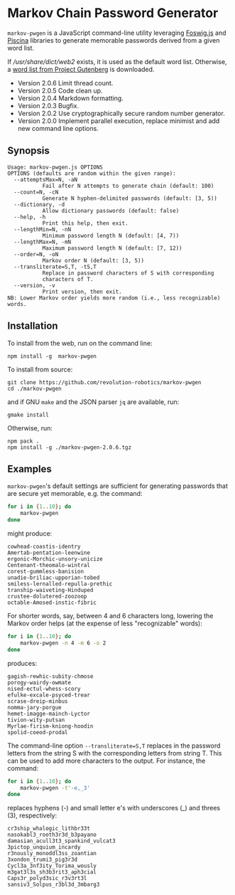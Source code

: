 # Markov Chain Password Generator

`markov-pwgen` is a JavaScript command-line utility leveraging
[Foswig.js](https://github.com/mrsharpoblunto/foswig.js/)
and
[Piscina](https://github.com/piscinajs/piscina)
libraries to generate memorable passwords derived from a given word
list.

If _/usr/share/dict/web2_ exists, it is used as the default word list.
Otherwise, a
[word list from Project Gutenberg](https://www.gutenberg.org/files/3201/files/SINGLE.TXT)
is downloaded.

- Version 2.0.6 Limit thread count.
- Version 2.0.5 Code clean up.
- Version 2.0.4 Markdown formatting.
- Version 2.0.3 Bugfix.
- Version 2.0.2 Use cryptographically secure random number generator.
- Version 2.0.0 Implement parallel execution, replace minimist and add new
                command line options.


## Synopsis

```
Usage: markov-pwgen.js OPTIONS
OPTIONS (defaults are random within the given range):
  --attemptsMax=N, -aN
           Fail after N attempts to generate chain (default: 100)
  --count=N, -cN
           Generate N hyphen-delimited passwords (default: [3, 5))
  --dictionary, -d
           Allow dictionary passwords (default: false)
  --help, -h
           Print this help, then exit.
  --lengthMin=N, -nN
           Minimum password length N (default: [4, 7))
  --lengthMax=N, -mN
           Maximum password length N (default: [7, 12))
  --order=N, -oN
           Markov order N (default: [3, 5))
  --transliterate=S,T, -tS,T
           Replace in password characters of S with corresponding
           characters of T.
  --version, -v
           Print version, then exit.
NB: Lower Markov order yields more random (i.e., less recognizable) words.
```

## Installation

To install from the web, run on the command line:

```
npm install -g  markov-pwgen
```

To install from source:

```
git clone https://github.com/revolution-robotics/markov-pwgen
cd ./markov-pwgen
```

and if GNU `make` and the JSON parser `jq` are
available, run:

```
gmake install
```

Otherwise, run:

```
npm pack .
npm install -g ./markov-pwgen-2.0.6.tgz
```

## Examples

`markov-pwgen`'s default settings are sufficient for generating
passwords that are secure yet memorable, e.g. the command:

```bash
for i in {1..10}; do
    markov-pwgen
done
```

might produce:

```
cowhead-coastis-identry
Amertab-pentation-leenwine
ergonic-Morchic-unsory-unicize
Centenant-theomalo-wintral
corest-gummless-banision
unadie-briliac-upporian-tobed
smiless-lernalled-repulla-prethic
tranship-waiveting-Hinduped
crustee-dolutered-zoozoop
octable-Amosed-instic-fibric
```

For shorter words, say, between 4 and 6 characters long, lowering the
Markov order helps (at the expense of less "recognizable" words):

```bash
for i in {1..10}; do
    markov-pwgen -n 4 -m 6 -o 2
done
```

produces:

```
gagish-rewhic-subity-chmose
porogy-wairdy-owmate
nised-ectul-whess-scory
efulke-excale-psyced-trear
scrase-dreip-minbus
nomma-jary-porgue
hemet-imagge-mainch-Lyctor
tivion-wity-putsan
Myrlae-firism-kniong-hoodin
spolid-coeod-prodal
```

The command-line option `--transliterate=S,T` replaces in the
password letters from the string S with the corresponding
letters from string T. This can be used to add more characters to the
output.  For instance, the command:

```bash
for i in {1..10}; do
    markov-pwgen -t'-e,_3'
done
```

replaces hyphens (-) and small letter e's with underscores (_) and
threes (3), respectively:

```
cr3ship_whalogic_lithbr33t
nasokabl3_rooth3r3d_b3payano
damasian_acull3t3_spankind_vulcat3
3pictop_unquium_incardy
r3nously_monoddl3ss_zoantian
3xondon_trumi3_pig3r3d
Cycl3a_3nf3ity_Torima_wously
m3gat3l3s_sh3b3rit3_aph3cial
Caps3r_polyd3sic_r3v3rt3l
sansiv3_Solpus_r3bl3d_3mbarg3
```
